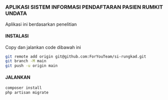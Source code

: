 ### APLIKASI SISTEM INFORMASI PENDAFTARAN PASIEN RUMKIT UNDATA
Aplikasi ini berdasarkan penelitian

#### INSTALASI
Copy dan jalankan code dibawah ini
```bash
git remote add origin git@github.com:ForYouTeam/si-rungkad.git
git branch -M main
git push -u origin main
```

#### JALANKAN
```bash
composer install
php artisan migrate
```